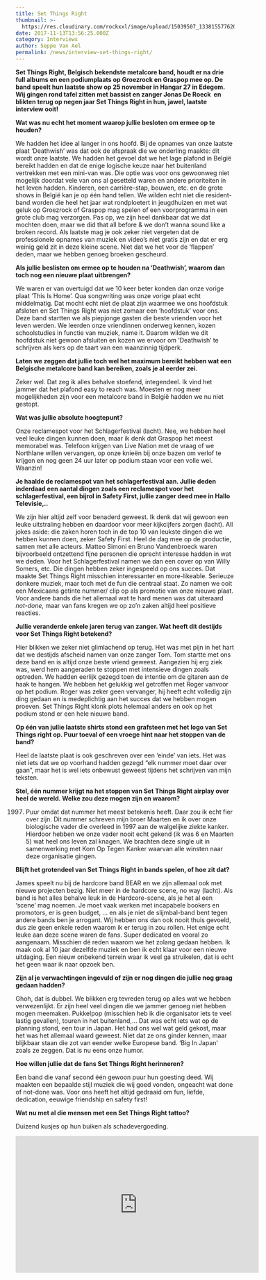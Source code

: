 ```yaml
---
title: Set Things Right
thumbnail: >-
  https://res.cloudinary.com/rockxxl/image/upload/15039507_1338155776208404_2040673305254975013_o.jpg
date: 2017-11-13T13:56:25.000Z
category: Interviews
author: Seppe Van Ael
permalink: /news/interview-set-things-right/
---
```

**Set Things Right, Belgisch bekendste metalcore band, houdt er na drie full albums en een podiumplaats op Groezrock en Graspop mee op. De band speelt hun laatste show op 25 november in Hangar 27 in Edegem.  Wij gingen rond tafel zitten met bassist en zanger Jonas De Roeck  en blikten terug op negen jaar Set Things Right in hun, jawel, laatste interview ooit!**

**Wat was nu echt het moment waarop jullie besloten om ermee op te houden?**

We hadden het idee al langer in ons hoofd. Bij de opnames van onze laatste plaat ‘Deathwish’ was dat ook de afspraak die we onderling maakte: dit wordt onze laatste. We hadden het gevoel dat we het lage plafond in België bereikt hadden en dat de enige logische keuze naar het buitenland vertrekken met een mini-van was. Die optie was voor ons gewoonweg niet mogelijk doordat vele van ons al gesetteld waren en andere prioriteiten in het leven hadden. Kinderen, een carrière-stap, bouwen, etc. en de grote shows in België kan je op één hand tellen. We wilden echt niet die resident-band worden die heel het jaar wat rondploetert in jeugdhuizen en met wat geluk op Groezrock of Graspop mag spelen of een voorprogramma in een grote club mag verzorgen. Pas op, we zijn heel dankbaar dat we dat mochten doen, maar we did that all before & we don’t wanna sound like a broken record. Als laatste mag je ook zeker niet vergeten dat de professionele opnames van muziek en video’s niet gratis zijn en dat er erg weinig geld zit in deze kleine scene. Niet dat we het voor de ‘flappen’ deden, maar we hebben genoeg broeken gescheurd.

**Als jullie beslisten om ermee op te houden na ‘Deathwish’, waarom dan toch nog een nieuwe plaat uitbrengen?**

We waren er van overtuigd dat we 10 keer beter konden dan onze vorige plaat ‘This Is Home’. Qua songwriting was onze vorige plaat echt middelmatig. Dat mocht echt niet de plaat zijn waarmee we ons hoofdstuk afsloten en Set Things Right was niet zomaar een ‘hoofdstuk’ voor ons. Deze band startten we als piepjonge gasten die beste vrienden voor het leven werden. We leerden onze vriendinnen onderweg kennen, kozen schoolstudies in functie van muziek, name it. Daarom wilden we dit hoofdstuk niet gewoon afsluiten en kozen we ervoor om ‘Deathwish’ te schrijven als kers op de taart van een waanzinnig tijdperk.

**Laten we zeggen dat jullie toch wel het maximum bereikt hebben wat een Belgische metalcore band kan bereiken, zoals je al eerder zei.**

Zeker wel. Dat zeg ik alles behalve stoefend, integendeel. Ik vind het jammer dat het plafond easy to reach was. Moesten er nog meer mogelijkheden zijn voor een metalcore band in België hadden we nu niet gestopt.

**Wat was jullie absolute hoogtepunt?**

Onze reclamespot voor het Schlagerfestival (lacht). Nee, we hebben heel veel leuke dingen kunnen doen, maar ik denk dat Graspop het meest memorabel was. Telefoon krijgen van Live Nation met de vraag of we Northlane willen vervangen, op onze knieën bij onze bazen om verlof te krijgen en nog geen 24 uur later op podium staan voor een volle wei. Waanzin!

**Je haalde de reclamespot van het schlagerfestival aan. Jullie deden inderdaad een aantal dingen zoals een reclamespot voor het schlagerfestival, een bijrol in Safety First, jullie zanger deed mee in Hallo Televisie,..**

We zijn hier altijd zelf voor benaderd geweest. Ik denk dat wij gewoon een leuke uitstraling hebben en daardoor voor meer kijkcijfers zorgen (lacht). All jokes aside: die zaken horen toch in de top 10 van leukste dingen die we hebben kunnen doen, zeker Safety First. Heel de dag mee op de productie, samen met alle acteurs. Matteo Simoni en Bruno Vandenbroeck waren bijvoorbeeld ontzettend fijne personen die oprecht interesse hadden in wat we deden. Voor het Schlagerfestival namen we dan een cover op van Willy Somers, etc. Die dingen hebben zeker ingespeeld op ons succes. Dat maakte Set Things Right misschien interessanter en more-likeable. Serieuze donkere muziek, maar toch met de fun die centraal staat. Zo namen we ooit een Mexicaans getinte nummer/ clip op als promotie van onze nieuwe plaat. Voor andere bands die het allemaal wat te hard menen was dat uiteraard _not-done,_ maar van fans kregen we op zo’n zaken altijd heel positieve reacties.

**Jullie veranderde enkele jaren terug van zanger. Wat heeft dit destijds voor Set Things Right betekend?**

Hier blikken we zeker niet glimlachend op terug. Het was met pijn in het hart dat we destijds afscheid namen van onze zanger Tom. Tom startte met ons deze band en is altijd onze beste vriend geweest. Aangezien hij erg ziek was, werd hem aangeraden te stoppen met intensieve dingen zoals optreden. We hadden eerlijk gezegd toen de intentie om de gitaren aan de haak te hangen. We hebben het gelukkig wel getroffen met Roger vanvoor op het podium. Roger was zeker geen vervanger, hij heeft echt volledig zijn ding gedaan en is medeplichtig aan het succes dat we hebben mogen proeven. Set Things Right klonk plots helemaal anders en ook op het podium stond er een hele nieuwe band.

**Op één van jullie laatste shirts stond een grafsteen met het logo van Set Things right op. Puur toeval of een vroege hint naar het stoppen van de band?**

Heel de laatste plaat is ook geschreven over een ‘einde’ van iets. Het was niet iets dat we op voorhand hadden gezegd “elk nummer moet daar over gaan”, maar het is wel iets onbewust geweest tijdens het schrijven van mijn teksten.

**Stel, één nummer krijgt na het stoppen van Set Things Right airplay over heel de wereld. Welke zou deze mogen zijn en waarom?**

1997. Puur omdat dat nummer het meest betekenis heeft. Daar zou ik echt fier over zijn. Dit nummer schreven mijn broer Maarten en ik over onze biologische vader die overleed in 1997 aan de walgelijke ziekte kanker. Hierdoor hebben we onze vader nooit echt gekend (ik was 6 en Maarten 5) wat heel ons leven zal knagen. We brachten deze single uit in samenwerking met Kom Op Tegen Kanker waarvan alle winsten naar deze organisatie gingen.

**Blijft het grotendeel van Set Things Right in bands spelen, of hoe zit dat?**

James speelt nu bij de hardcore band BEAR en we zijn allemaal ook met nieuwe projecten bezig. Niet meer in de hardcore scene, no way (lacht). Als band is het alles behalve leuk in de Hardcore-scene, als je het al een ‘scene’ mag noemen. Je moet vaak werken met incapabele bookers en promotors, er is geen budget, … en als je niet de slijmbal-band bent tegen andere bands ben je arrogant. Wij hebben ons dan ook nooit thuis gevoeld, dus zie geen enkele reden waarom ik er terug in zou rollen. Het enige echt leuke aan deze scene waren de fans. Super dedicated en vooral zo aangenaam. Misschien dé reden waarom we het zolang gedaan hebben. Ik maak ook al 10 jaar dezelfde muziek en ben ik echt klaar voor een nieuwe uitdaging. Een nieuw onbekend terrein waar ik veel ga struikelen, dat is echt het geen waar ik naar opzoek ben.

**Zijn al je verwachtingen ingevuld of zijn er nog dingen die jullie nog graag gedaan hadden?**

Ghoh, dat is dubbel. We blikken erg tevreden terug op alles wat we hebben verwezenlijkt. Er zijn heel veel dingen die we jammer genoeg niet hebben mogen meemaken. Pukkelpop (misschien heb ik die organisator iets te veel lastig gevallen), touren in het buitenland,… Dat was echt iets wat op de planning stond, een tour in Japan. Het had ons wel wat geld gekost, maar het was het allemaal waard geweest. Niet dat ze ons ginder kennen, maar blijkbaar staan die zot van eender welke Europese band. ‘Big In Japan’ zoals ze zeggen. Dat is nu eens onze humor.

**Hoe willen jullie dat de fans Set Things Right herinneren?**

Een band die vanaf second één gewoon puur hun goesting deed. Wij maakten een bepaalde stijl muziek die wij goed vonden, ongeacht wat done of not-done was. Voor ons heeft het altijd gedraaid om fun, liefde, dedication, eeuwige friendship en safety first!

**Wat nu met al die mensen met een Set Things Right tattoo?**

Duizend kusjes op hun buiken als schadevergoeding.

<iframe width="560" height="315" src="https://www.youtube.com/embed/prdMNDUJWf8" frameborder="0" allow="accelerometer; autoplay; encrypted-media; gyroscope; picture-in-picture" allowfullscreen></iframe>
